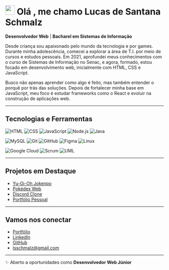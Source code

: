 
# <img src="https://raw.githubusercontent.com/kaueMarques/kaueMarques/master/hi.gif" height="30px"> Olá , me chamo Lucas de Santana Schmalz  

**Desenvolvedor Web** | **Bacharel em Sistemas de Informação**   

Desde criança sou apaixonado pelo mundo da tecnologia e por games. Durante minha adolescência, comecei a explorar a área de T.I. por meio de cursos e estudos pessoais. Em 2021, aprofundei meus conhecimentos com o curso de Sistemas de Informação no Senac, e agora, formado, estou focado em desenvolvimento web, inicialmente com HTML, CSS e JavaScript.

Busco não apenas aprender como algo é feito, mas também entender o porquê por trás das soluções. Depois de fortalecer minha base em JavaScript, meu foco é estudar frameworks como o React e evoluir na construção de aplicações web.

---
## Tecnologias e Ferramentas  
![HTML](https://img.shields.io/badge/-HTML5-E34F26?style=flat&logo=html5&logoColor=fff) ![CSS](https://img.shields.io/badge/-CSS3-1572B6?style=flat&logo=css3&logoColor=fff) ![JavaScript](https://img.shields.io/badge/-JavaScript-F7DF1E?style=flat&logo=javascript&logoColor=000) ![Node.js](https://img.shields.io/badge/-Node.js-339933?style=flat&logo=node.js&logoColor=fff) ![Java](https://img.shields.io/badge/-Java-007396?style=flat&logo=java&logoColor=fff) 

![MySQL](https://img.shields.io/badge/-MySQL-4479A1?style=flat&logo=mysql&logoColor=fff)  ![Git](https://img.shields.io/badge/-Git-F05032?style=flat&logo=git&logoColor=fff) ![GitHub](https://img.shields.io/badge/-GitHub-181717?style=flat&logo=github) ![Figma](https://img.shields.io/badge/-Figma-F24E1E?style=flat&logo=figma&logoColor=fff) ![Linux](https://img.shields.io/badge/-Linux-FCC624?style=flat&logo=linux&logoColor=000)

 ![Google Cloud](https://img.shields.io/badge/-Google%20Cloud-4285F4?style=flat&logo=google-cloud&logoColor=fff) ![Scrum](https://img.shields.io/badge/-Scrum-6DB33F?style=flat&logo=trello&logoColor=fff) ![UML](https://img.shields.io/badge/-UML-02569B?style=flat&logo=uml&logoColor=fff)  

---

## Projetos em Destaque

- [Yu-Gi-Oh Jokenpo](https://bit.ly/yugiohschmalz)  
- [Pokédex Web](https://bit.ly/pokedexschmalz)  
- [Discord Clone](https://bit.ly/discordschmalz)  
- [Portfólio Pessoal](https://bit.ly/portfolioschmalz)  
  
---

## Vamos nos conectar  
- [Portfólio](https://portfolio-lucas-de-santana-schmalzs-projects.vercel.app)  
- [LinkedIn](https://www.linkedin.com/in/lucasschmalz/)  
- [GitHub](https://github.com/LuketeS)  
- lsschmalz@gmail.com  

---

✨ Aberto a oportunidades como **Desenvolvedor Web Júnior**  
